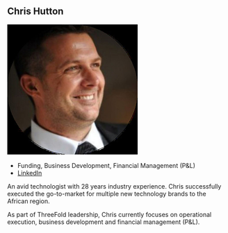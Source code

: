 ## Chris Hutton

![christhoper_hutton](img/christhoper_hutton.jpg)

- Funding, Business Development, Financial Management (P&L)
- [LinkedIn](https://www.linkedin.com/in/chris-hutton-a3034777/)

An avid technologist with 28 years industry experience. Chris successfully executed the go-to-market for multiple new technology brands to the African region.

As part of ThreeFold leadership, Chris currently focuses on operational execution, business development and financial management (P&L).



